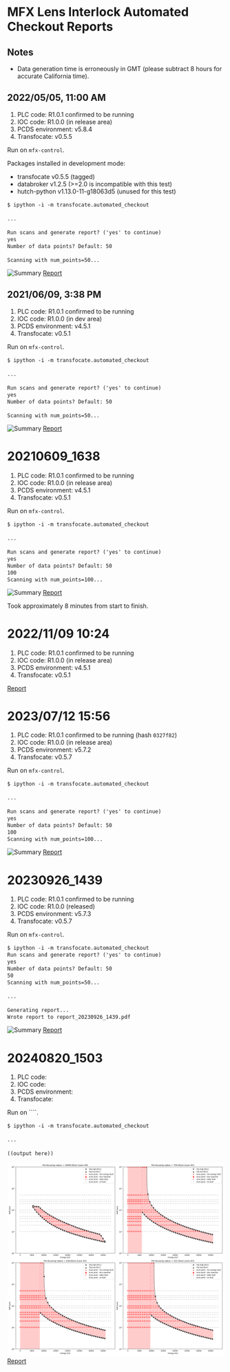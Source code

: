 MFX Lens Interlock Automated Checkout Reports
=============================================

Notes
-----

* Data generation time is erroneously in GMT (please subtract 8 hours for accurate California time).

2022/05/05, 11:00 AM
--------------------

1. PLC code: R1.0.1 confirmed to be running
2. IOC code: R1.0.0 (in release area)
3. PCDS environment: v5.8.4
4. Transfocate: v0.5.5

Run on ``mfx-control``.

Packages installed in development mode:
* transfocate v0.5.5 (tagged)
* databroker v1.2.5 (>=2.0 is incompatible with this test)
* hutch-python v1.13.0-11-g18063d5 (unused for this test)

```
$ ipython -i -m transfocate.automated_checkout

...

Run scans and generate report? ('yes' to continue)
yes
Number of data points? Default: 50

Scanning with num_points=50...
```

![Summary](data/20220505_1111/summary.png)
[Report](report_20220505_1111.pdf)


2021/06/09, 3:38 PM
-------------------

1. PLC code: R1.0.1 confirmed to be running
2. IOC code: R1.0.0 (in dev area)
3. PCDS environment: v4.5.1
4. Transfocate: v0.5.1

Run on ``mfx-control``.

```
$ ipython -i -m transfocate.automated_checkout

...

Run scans and generate report? ('yes' to continue)
yes
Number of data points? Default: 50

Scanning with num_points=50...
```

![Summary](data/20210609_1538/summary.png)
[Report](report_20210609_1538.pdf)

20210609_1638
=============

1. PLC code: R1.0.1 confirmed to be running
2. IOC code: R1.0.0 (in release area)
3. PCDS environment: v4.5.1
4. Transfocate: v0.5.1


Run on ``mfx-control``.

```
$ ipython -i -m transfocate.automated_checkout

...

Run scans and generate report? ('yes' to continue)
yes
Number of data points? Default: 50
100
Scanning with num_points=100...
```

![Summary](data/20210609_1638/summary.png)
[Report](report_20210609_1638.pdf)

Took approximately 8 minutes from start to finish.

2022/11/09 10:24
================

1. PLC code: R1.0.1 confirmed to be running
2. IOC code: R1.0.0 (in release area)
3. PCDS environment: v4.5.1
4. Transfocate: v0.5.1

[Report](report_20221109_1024.pdf)

2023/07/12 15:56
================

1. PLC code: R1.0.1 confirmed to be running (hash ``0327f82``)
2. IOC code: R1.0.0 (in release area)
3. PCDS environment: v5.7.2
4. Transfocate: v0.5.7



Run on ``mfx-control``.

```
$ ipython -i -m transfocate.automated_checkout

...

Run scans and generate report? ('yes' to continue)
yes
Number of data points? Default: 50
100
Scanning with num_points=100...
```

![Summary](data/20230712_1556/summary.png)
[Report](report_20230712_1556.pdf)

20230926_1439
==============

1. PLC code: R1.0.1 confirmed to be running
2. IOC code: R1.0.0 (released)
3. PCDS environment: v5.7.3
4. Transfocate: v0.5.7

Run on ``mfx-control``.

```
$ ipython -i -m transfocate.automated_checkout
Run scans and generate report? ('yes' to continue)
yes
Number of data points? Default: 50
50
Scanning with num_points=50...

...

Generating report...
Wrote report to report_20230926_1439.pdf
```

![Summary](data/20230926_1439/summary.png)
[Report](report_20230926_1439.pdf)

20240820_1503
==============

1. PLC code: 
2. IOC code: 
3. PCDS environment: 
4. Transfocate: 

Run on ````.

```
$ ipython -i -m transfocate.automated_checkout

...

((output here))
```

![Summary](data/20240820_1503/summary.png)
[Report](report_20240820_1503.pdf)
